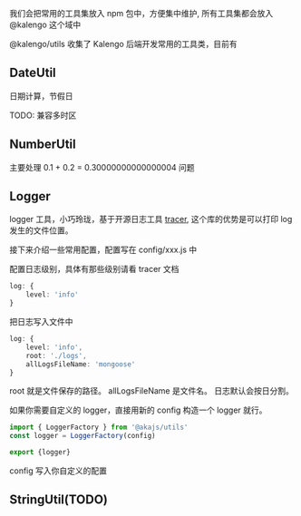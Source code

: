 我们会把常用的工具集放入 npm 包中，方便集中维护, 所有工具集都会放入 @kalengo 这个域中

@kalengo/utils 收集了 Kalengo 后端开发常用的工具类，目前有

## DateUtil
日期计算，节假日

TODO: 兼容多时区

## NumberUtil
主要处理 0.1 + 0.2 = 0.30000000000000004 问题

## Logger
logger 工具，小巧玲珑，基于开源日志工具 [tracer](https://github.com/baryon/tracer), 这个库的优势是可以打印 log 发生的文件位置。

接下来介绍一些常用配置，配置写在 config/xxx.js 中

配置日志级别，具体有那些级别请看 tracer 文档
```ts
log: {
    level: 'info'
}
```

把日志写入文件中

```ts
log: {
    level: 'info',
    root: './logs',
    allLogsFileName: 'mongoose'
}
```
root 就是文件保存的路径。 allLogsFileName 是文件名。 日志默认会按日分割。

如果你需要自定义的 logger，直接用新的 config 构造一个 logger 就行。

```ts
import { LoggerFactory } from '@akajs/utils'
const logger = LoggerFactory(config)

export {logger}
```
config 写入你自定义的配置

## StringUtil(TODO)

